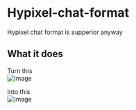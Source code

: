 # Hypixel-chat-format
Hypixel chat format is supperior anyway

## What it does
Turn this\
![image](https://user-images.githubusercontent.com/30992311/153418562-23cac540-0e9d-4e85-92ec-71938396a7c8.png)

Into this\
![image](https://user-images.githubusercontent.com/30992311/153418587-77e5cb22-ff37-461e-9251-14341aad4141.png)
